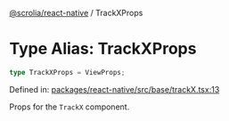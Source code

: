 [@scrolia/react-native](../README.md) / TrackXProps

# Type Alias: TrackXProps

```ts
type TrackXProps = ViewProps;
```

Defined in: [packages/react-native/src/base/trackX.tsx:13](https://github.com/alpheustangs/scrolia/blob/e478c3598c4b753ead9de3dc691e6078680b80a3/packages/react-native/src/base/trackX.tsx#L13)

Props for the `TrackX` component.
